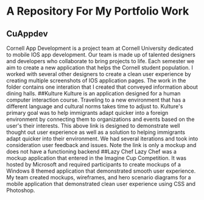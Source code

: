 # A Repository For My Portfolio Work
## CuAppdev
Cornell App Development is a project team at Cornell University dedicated to mobile IOS app development. Our team is made up of talented designers and developers who collaborate to bring projects to life. Each semester we aim to create a new application that helps the Cornell student population. I worked with several other designers to create a clean user experience by creating multiple screenshots of IOS application pages. The work in the folder contains one interation that I created that conveyed information about dining halls.
##Kulture
Kulture is an application designed for a human computer interaction course. Traveling to a new environment that has a different language and cultural norms takes time to adjust to. Kulture's primary  goal was to help immigrants adapt quicker into a foreign environment by connecting them to organizations and events based on the user's their interests. 
This above link is designed to demonstrate well thought out user experience as well as a solution to helping immigrants adapt quicker into their environment. We had several iterations and took into consideration user feedback and issues. Note the link is only a mockup and does not have a functioning backend
##Lazy Chef
Lazy Chef was a mockup application that entered in the Imagine Cup Competition. It was hosted by Microsoft and required participants to create mockups of a Windows 8 themed application that demonstrated smooth user experience. My team created mockups, wireframes, and hero scenario diagrams for a mobile application that demonstrated clean user experience using CSS and Photoshop. 
